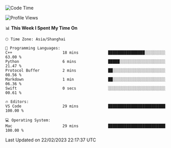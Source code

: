 <!--START_SECTION:waka-->
![Code Time](http://img.shields.io/badge/Code%20Time-455%20hrs%2023%20mins-blue)

![Profile Views](http://img.shields.io/badge/Profile%20Views-0-blue)

📊 **This Week I Spent My Time On** 

```text
🕑︎ Time Zone: Asia/Shanghai

💬 Programming Languages: 
C++                      18 mins             ████████████████░░░░░░░░░   63.00 % 
Python                   6 mins              █████░░░░░░░░░░░░░░░░░░░░   21.47 % 
Protocol Buffer          2 mins              ██░░░░░░░░░░░░░░░░░░░░░░░   08.56 % 
Markdown                 1 min               ██░░░░░░░░░░░░░░░░░░░░░░░   06.36 % 
Swift                    0 secs              ░░░░░░░░░░░░░░░░░░░░░░░░░   00.61 % 

🔥 Editors: 
VS Code                  29 mins             █████████████████████████   100.00 % 

💻 Operating System: 
Mac                      29 mins             █████████████████████████   100.00 % 
```


 Last Updated on 22/02/2023 22:17:37 UTC
<!--END_SECTION:waka-->